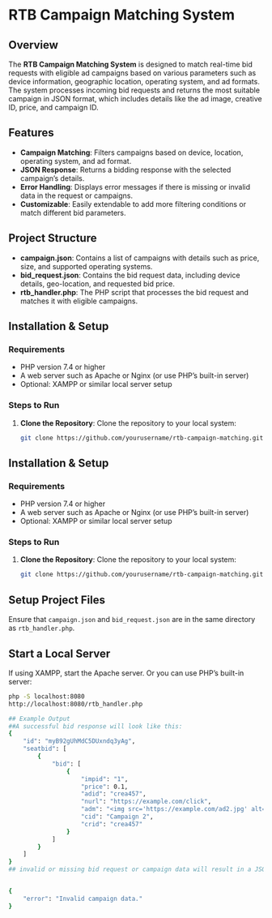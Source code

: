 # RTB Campaign Matching System

## Overview

The **RTB Campaign Matching System** is designed to match real-time bid requests with eligible ad campaigns based on various parameters such as device information, geographic location, operating system, and ad formats. The system processes incoming bid requests and returns the most suitable campaign in JSON format, which includes details like the ad image, creative ID, price, and campaign ID.

## Features

- **Campaign Matching**: Filters campaigns based on device, location, operating system, and ad format.
- **JSON Response**: Returns a bidding response with the selected campaign’s details.
- **Error Handling**: Displays error messages if there is missing or invalid data in the request or campaigns.
- **Customizable**: Easily extendable to add more filtering conditions or match different bid parameters.

## Project Structure


- **campaign.json**: Contains a list of campaigns with details such as price, size, and supported operating systems.
- **bid_request.json**: Contains the bid request data, including device details, geo-location, and requested bid price.
- **rtb_handler.php**: The PHP script that processes the bid request and matches it with eligible campaigns.

## Installation & Setup

### Requirements

- PHP version 7.4 or higher
- A web server such as Apache or Nginx (or use PHP’s built-in server)
- Optional: XAMPP or similar local server setup

### Steps to Run

1. **Clone the Repository**:
   Clone the repository to your local system:
   ```bash
   git clone https://github.com/yourusername/rtb-campaign-matching.git

## Installation & Setup

### Requirements

- PHP version 7.4 or higher
- A web server such as Apache or Nginx (or use PHP’s built-in server)
- Optional: XAMPP or similar local server setup

### Steps to Run

1. **Clone the Repository**:
   Clone the repository to your local system:
   ```bash
   git clone https://github.com/yourusername/rtb-campaign-matching.git

## Setup Project Files

Ensure that `campaign.json` and `bid_request.json` are in the same directory as `rtb_handler.php`.

## Start a Local Server

If using XAMPP, start the Apache server. Or you can use PHP’s built-in server:

```bash
php -S localhost:8080
http://localhost:8080/rtb_handler.php

## Example Output
##A successful bid response will look like this:
{
    "id": "myB92gUhMdC5DUxndq3yAg",
    "seatbid": [
        {
            "bid": [
                {
                    "impid": "1",
                    "price": 0.1,
                    "adid": "crea457",
                    "nurl": "https://example.com/click",
                    "adm": "<img src='https://example.com/ad2.jpg' alt='Ad'>",
                    "cid": "Campaign 2",
                    "crid": "crea457"
                }
            ]
        }
    ]
}
## invalid or missing bid request or campaign data will result in a JSON error message, such as:


{
    "error": "Invalid campaign data."
}

